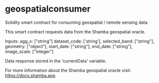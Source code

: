 # geospatialconsumer
Solidity smart contract for consuming geospatial / remote sensing data

This smart contract requests data from the Shamba geospatial oracle. 

Inputs:
    agg_x: ["string"]
    dataset_code: ['string'],
    selected_band: ["string"],
    geometry: ["object"],
    start_date: ["string"],
    end_date: ["string"],
    image_scale: ["integer"]
    

Data response stored in the 'currentData' variable.

For more information about the Shamba geospatial oracle visit: 
https://docs.shamba.app